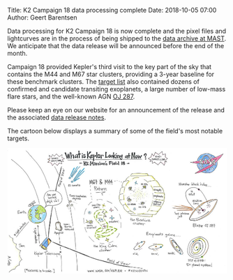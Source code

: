 Title: K2 Campaign 18 data processing complete
Date: 2018-10-05 07:00
Author: Geert Barentsen

Data processing for K2 Campaign 18 is now complete
and the pixel files and lightcurves are in the process
of being shipped to the [data archive at MAST](http://archive.stsci.edu/k2).
We anticipate that the data release will be announced before the end of the month.

Campaign 18 provided Kepler's third visit to the key part of the sky that contains the M44 and M67 star clusters, providing a 3-year baseline for these benchmark clusters. The [target list](k2-approved-programs.html#campaign-18) also contained dozens of confirmed and candidate transiting exoplanets, a large number of low-mass flare stars, and the well-known AGN [OJ 287](https://en.wikipedia.org/wiki/OJ_287).

Please keep an eye on our website for an announcement of the release
and the associated [data release notes](k2-data-release-notes.html).

The cartoon below displays a summary of some of the field's most notable targets.

<a href="https://www.nasa.gov/kepler/ames/kepler-begins-18th-observing-campaign-with-a-focus-on-star-clusters"><img src="/images/news/c18-cartoon.jpg" alt="K2 Campaign 18 Cartoon"></a>
